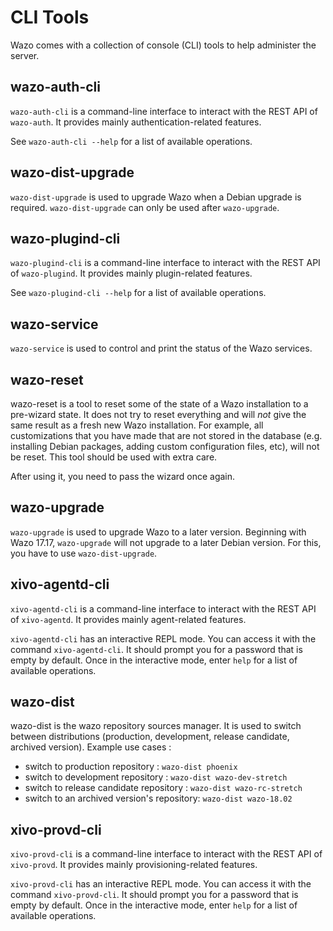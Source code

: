 # CLI Tools

Wazo comes with a collection of console (CLI) tools to help administer
the server.

## wazo-auth-cli

`wazo-auth-cli` is a command-line interface to interact with the REST
API of `wazo-auth`. It provides mainly authentication-related features.

See `wazo-auth-cli --help` for a list of available operations.

## wazo-dist-upgrade

`wazo-dist-upgrade` is used to upgrade Wazo when a Debian upgrade is
required. `wazo-dist-upgrade` can only be used after `wazo-upgrade`.

## wazo-plugind-cli

`wazo-plugind-cli` is a command-line interface to interact with the REST
API of `wazo-plugind`. It provides mainly plugin-related features.

See `wazo-plugind-cli --help` for a list of available operations.

## wazo-service

`wazo-service` is used to control and print the status of the Wazo
services.

## wazo-reset

wazo-reset is a tool to reset some of the state of a Wazo installation
to a pre-wizard state. It does not try to reset everything and will
*not* give the same result as a fresh new Wazo installation. For
example, all customizations that you have made that are not stored in
the database (e.g. installing Debian packages, adding custom
configuration files, etc), will not be reset. This tool should be used
with extra care.

After using it, you need to pass the wizard once again.

## wazo-upgrade

`wazo-upgrade` is used to upgrade Wazo to a later version. Beginning
with Wazo 17.17, `wazo-upgrade` will not upgrade to a later Debian
version. For this, you have to use `wazo-dist-upgrade`.

## xivo-agentd-cli

`xivo-agentd-cli` is a command-line interface to interact with the REST
API of `xivo-agentd`. It provides mainly agent-related features.

`xivo-agentd-cli` has an interactive REPL mode. You can access it with
the command `xivo-agentd-cli`. It should prompt you for a password that
is empty by default. Once in the interactive mode, enter `help` for a
list of available operations.

## wazo-dist

wazo-dist is the wazo repository sources manager. It is used to switch
between distributions (production, development, release candidate,
archived version). Example use cases :

  - switch to production repository : `wazo-dist phoenix`
  - switch to development repository : `wazo-dist wazo-dev-stretch`
  - switch to release candidate repository : `wazo-dist wazo-rc-stretch`
  - switch to an archived version's repository: `wazo-dist wazo-18.02`

## xivo-provd-cli

`xivo-provd-cli` is a command-line interface to interact with the REST
API of `xivo-provd`. It provides mainly provisioning-related features.

`xivo-provd-cli` has an interactive REPL mode. You can access it with
the command `xivo-provd-cli`. It should prompt you for a password that
is empty by default. Once in the interactive mode, enter `help` for a
list of available operations.
